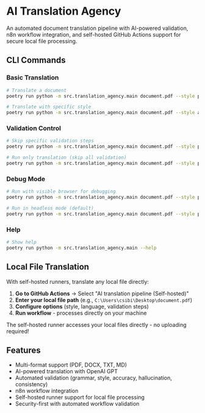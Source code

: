 # AI Translation Agency

An automated document translation pipeline with AI-powered validation, n8n workflow integration, and self-hosted GitHub Actions support for secure local file processing.

## CLI Commands

### Basic Translation
```bash
# Translate a document
poetry run python -m src.translation_agency.main document.pdf --style professional --target-language hungarian

# Translate with specific style
poetry run python -m src.translation_agency.main document.pdf --style academic --target-language english
```

### Validation Control
```bash
# Skip specific validation steps
poetry run python -m src.translation_agency.main document.pdf --style professional --target-language hungarian --disable-steps grammar style

# Run only translation (skip all validation)
poetry run python -m src.translation_agency.main document.pdf --style professional --target-language hungarian --disable-steps grammar style accuracy hallucination consistency crossllm
```

### Debug Mode
```bash
# Run with visible browser for debugging
poetry run python -m src.translation_agency.main document.pdf --style professional --target-language hungarian --debug --headless false

# Run in headless mode (default)
poetry run python -m src.translation_agency.main document.pdf --style professional --target-language hungarian --headless true
```

### Help
```bash
# Show help
poetry run python -m src.translation_agency.main --help
```

## Local File Translation

With self-hosted runners, translate any local file directly:

1. **Go to GitHub Actions** → Select "AI translation pipeline (Self-hosted)"
2. **Enter your local file path** (e.g., `C:\Users\csibi\Desktop\document.pdf`)
3. **Configure options** (style, language, validation steps)
4. **Run workflow** - processes directly on your machine

The self-hosted runner accesses your local files directly - no uploading required!

## Features

- Multi-format support (PDF, DOCX, TXT, MD)
- AI-powered translation with OpenAI GPT
- Automated validation (grammar, style, accuracy, hallucination, consistency)
- n8n workflow integration
- Self-hosted runner support for local file processing
- Security-first with automated workflow validation
